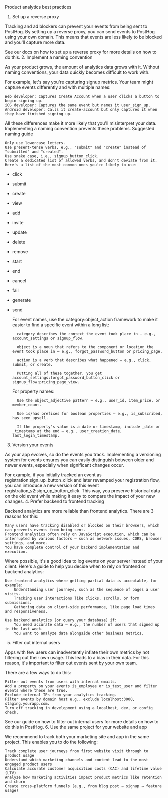 Product analytics best practices
1. Set up a reverse proxy

Tracking and ad blockers can prevent your events from being sent to PostHog. By setting up a reverse proxy, you can send events to PostHog using your own domain. This means that events are less likely to be blocked and you'll capture more data.

See our docs on how to set up a reverse proxy for more details on how to do this.
2. Implement a naming convention

As your product grows, the amount of analytics data grows with it. Without naming conventions, your data quickly becomes difficult to work with.

For example, let's say you're capturing signup metrics. Your team might capture events differently and with multiple names:

    Web developer: Captures Create Account when a user clicks a button to begin signing up.
    iOS developer: Captures the same event but names it user_sign_up.
    Android developer: Calls it create-account but only captures it when they have finished signing up.

All these differences make it more likely that you'll misinterpret your data. Implementing a naming convention prevents these problems.
Suggested naming guide

    Only use lowercase letters.
    Use present-tense verbs, e.g., "submit" and "create" instead of "submitted" and "created".
    Use snake case, i.e., signup_button_click.
    Create a dedicated list of allowed verbs, and don't deviate from it. Here's a list of the most common ones you're likely to use:

- click
- submit
- create
- view
- add
- invite
- update
- delete
- remove
- start
- end
- cancel
- fail
- generate
- send

    For event names, use the category:object_action framework to make it easier to find a specific event within a long list:

        category describes the context the event took place in – e.g., account_settings or signup_flow.

        object is a noun that refers to the component or location the event took place in – e.g., forgot_password_button or pricing_page.

        action is a verb that describes what happened – e.g., click, submit, or create.

        Putting all of these together, you get account_settings:forgot_password_button_click or signup_flow:pricing_page_view.

    For property names:

        Use the object_adjective pattern – e.g., user_id, item_price, or member_count.

        Use is/has prefixes for boolean properties – e.g., is_subscribed, has_seen_upsell.

        If the property's value is a date or timestamp, include _date or _timestamp at the end – e.g., user_creation_date, last_login_timestamp.

3. Version your events

As your app evolves, so do the events you track. Implementing a versioning system for events ensures you can easily distinguish between older and newer events, especially when significant changes occur.

For example, if you initially tracked an event as registration:sign_up_button_click and later revamped your registration flow, you can introduce a new version of this event registration_v2:sign_up_button_click. This way, you preserve historical data on the old event while making it easy to compare the impact of your new changes.
4. Prefer backend to frontend tracking

Backend analytics are more reliable than frontend analytics. There are 3 reasons for this:

    Many users have tracking disabled or blocked on their browsers, which can prevents events from being sent.
    Frontend analytics often rely on JavaScript execution, which can be interrupted by various factors – such as network issues, CORS, browser settings, and more.
    You have complete control of your backend implementation and execution.

Where possible, it's a good idea to log events on your server instead of your client. Here's a guide to help you decide when to rely on frontend or backend analytics:

    Use frontend analytics where getting partial data is acceptable, for example:
        Understanding user journeys, such as the sequence of pages a user visits.
        Tracking user interactions like clicks, scrolls, or form submissions.
        Gathering data on client-side performance, like page load times and responsiveness.

    Use backend analytics (or query your database) if:
        You need accurate data – e.g., the number of users that signed up in the last week.
        You want to analyze data alongside other business metrics.

5. Filter out internal users

Apps with few users can inadvertently inflate their own metrics by not filtering out their own usage. This leads to a bias in their data. For this reason, it's important to filter out events sent by your own team.

There are a few ways to do this:

    Filter out events from users with internal emails.
    Add a property on your events is_employee or is_test_user and filter events where these are true.
    Exclude internal IPs from your analytics tracking.
    Filter events by domain host e.g., exclude localhost:3000, staging.yourapp.com.
    Turn off tracking in development using a localhost, dev, or config check.

See our guide on how to filter out internal users for more details on how to do this in PostHog.
6. Use the same project for your website and app

We recommend to track both your marketing site and app in the same project. This enables you to do the following:

    Track complete user journeys from first website visit through to product usage
    Understand which marketing channels and content lead to the most engaged product users
    Calculate accurate customer acquisition costs (CAC) and lifetime value (LTV)
    Analyze how marketing activities impact product metrics like retention and churn
    Create cross-platform funnels (e.g., from blog post → signup → feature usage)